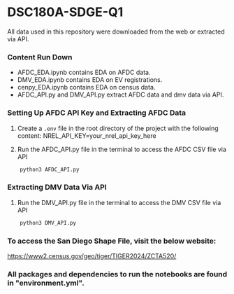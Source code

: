 # DSC180A-SDGE-Q1

All data used in this repository were downloaded from the web or extracted via API.

### Content Run Down
- AFDC_EDA.ipynb contains EDA on AFDC data.
- DMV_EDA.ipynb contains EDA on EV registrations.
- cenpy_EDA.ipynb contains EDA on census data.
- AFDC_API.py and DMV_API.py extract AFDC data and dmv data via API.
  

### Setting Up AFDC API Key and Extracting AFDC Data

1. Create a `.env` file in the root directory of the project with the following content:
    NREL_API_KEY=your_nrel_api_key_here

2. Run the AFDC_API.py file in the terminal to access the AFDC CSV file via API 
```bash
    python3 AFDC_API.py
```

### Extracting DMV Data Via API

1. Run the DMV_API.py file in the terminal to access the DMV CSV file via API 
```bash
    python3 DMV_API.py
```

### To access the San Diego Shape File, visit the below website:
https://www2.census.gov/geo/tiger/TIGER2024/ZCTA520/

### All packages and dependencies to run the notebooks are found in "environment.yml".

